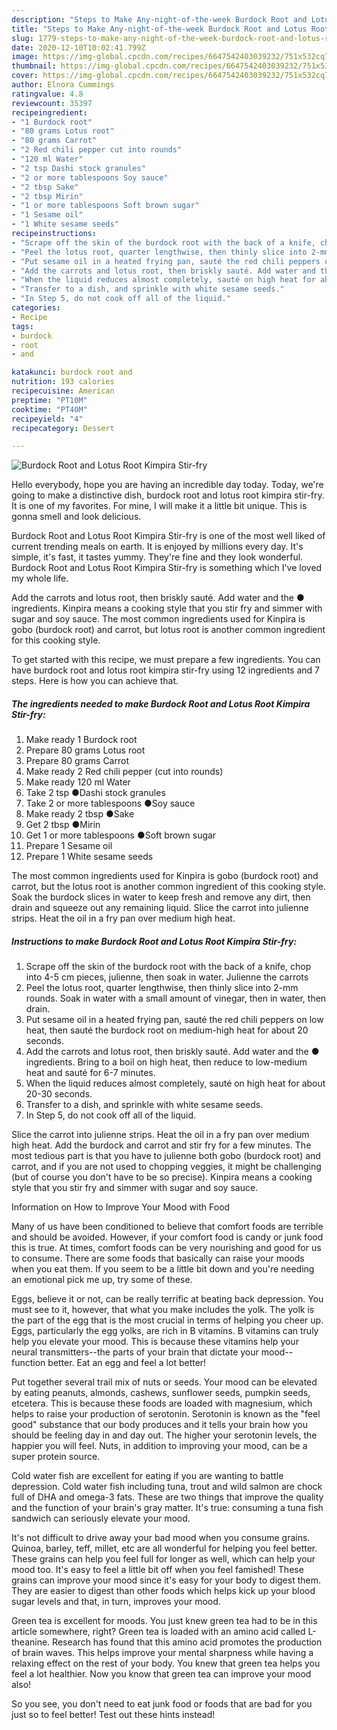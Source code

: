 ```yaml
---
description: "Steps to Make Any-night-of-the-week Burdock Root and Lotus Root Kimpira Stir-fry"
title: "Steps to Make Any-night-of-the-week Burdock Root and Lotus Root Kimpira Stir-fry"
slug: 1779-steps-to-make-any-night-of-the-week-burdock-root-and-lotus-root-kimpira-stir-fry
date: 2020-12-10T10:02:41.799Z
image: https://img-global.cpcdn.com/recipes/6647542403039232/751x532cq70/burdock-root-and-lotus-root-kimpira-stir-fry-recipe-main-photo.jpg
thumbnail: https://img-global.cpcdn.com/recipes/6647542403039232/751x532cq70/burdock-root-and-lotus-root-kimpira-stir-fry-recipe-main-photo.jpg
cover: https://img-global.cpcdn.com/recipes/6647542403039232/751x532cq70/burdock-root-and-lotus-root-kimpira-stir-fry-recipe-main-photo.jpg
author: Elnora Cummings
ratingvalue: 4.8
reviewcount: 35397
recipeingredient:
- "1 Burdock root"
- "80 grams Lotus root"
- "80 grams Carrot"
- "2 Red chili pepper cut into rounds"
- "120 ml Water"
- "2 tsp Dashi stock granules"
- "2 or more tablespoons Soy sauce"
- "2 tbsp Sake"
- "2 tbsp Mirin"
- "1 or more tablespoons Soft brown sugar"
- "1 Sesame oil"
- "1 White sesame seeds"
recipeinstructions:
- "Scrape off the skin of the burdock root with the back of a knife, chop into 4-5 cm pieces, julienne, then soak in water. Julienne the carrots"
- "Peel the lotus root, quarter lengthwise, then thinly slice into 2-mm rounds. Soak in water with a small amount of vinegar, then in water, then drain."
- "Put sesame oil in a heated frying pan, sauté the red chili peppers on low heat, then sauté the burdock root on medium-high heat for about 20 seconds."
- "Add the carrots and lotus root, then briskly sauté. Add water and the ● ingredients. Bring to a boil on high heat, then reduce to low-medium heat and sauté for 6-7 minutes."
- "When the liquid reduces almost completely, sauté on high heat for about 20-30 seconds."
- "Transfer to a dish, and sprinkle with white sesame seeds."
- "In Step 5, do not cook off all of the liquid."
categories:
- Recipe
tags:
- burdock
- root
- and

katakunci: burdock root and 
nutrition: 193 calories
recipecuisine: American
preptime: "PT10M"
cooktime: "PT40M"
recipeyield: "4"
recipecategory: Dessert

---
```



![Burdock Root and Lotus Root Kimpira Stir-fry](https://img-global.cpcdn.com/recipes/6647542403039232/751x532cq70/burdock-root-and-lotus-root-kimpira-stir-fry-recipe-main-photo.jpg)

Hello everybody, hope you are having an incredible day today. Today, we're going to make a distinctive dish, burdock root and lotus root kimpira stir-fry. It is one of my favorites. For mine, I will make it a little bit unique. This is gonna smell and look delicious.

Burdock Root and Lotus Root Kimpira Stir-fry is one of the most well liked of current trending meals on earth. It is enjoyed by millions every day. It's simple, it's fast, it tastes yummy. They're fine and they look wonderful. Burdock Root and Lotus Root Kimpira Stir-fry is something which I've loved my whole life.

Add the carrots and lotus root, then briskly sauté. Add water and the ● ingredients. Kinpira means a cooking style that you stir fry and simmer with sugar and soy sauce. The most common ingredients used for Kinpira is gobo (burdock root) and carrot, but lotus root is another common ingredient for this cooking style.


To get started with this recipe, we must prepare a few ingredients. You can have burdock root and lotus root kimpira stir-fry using 12 ingredients and 7 steps. Here is how you can achieve that.

<!--inarticleads1-->

##### The ingredients needed to make Burdock Root and Lotus Root Kimpira Stir-fry:

1. Make ready 1 Burdock root
1. Prepare 80 grams Lotus root
1. Prepare 80 grams Carrot
1. Make ready 2 Red chili pepper (cut into rounds)
1. Make ready 120 ml Water
1. Take 2 tsp ●Dashi stock granules
1. Take 2 or more tablespoons ●Soy sauce
1. Make ready 2 tbsp ●Sake
1. Get 2 tbsp ●Mirin
1. Get 1 or more tablespoons ●Soft brown sugar
1. Prepare 1 Sesame oil
1. Prepare 1 White sesame seeds


The most common ingredients used for Kinpira is gobo (burdock root) and carrot, but the lotus root is another common ingredient of this cooking style. Soak the burdock slices in water to keep fresh and remove any dirt, then drain and squeeze out any remaining liquid. Slice the carrot into julienne strips. Heat the oil in a fry pan over medium high heat. 

<!--inarticleads2-->

##### Instructions to make Burdock Root and Lotus Root Kimpira Stir-fry:

1. Scrape off the skin of the burdock root with the back of a knife, chop into 4-5 cm pieces, julienne, then soak in water. Julienne the carrots
1. Peel the lotus root, quarter lengthwise, then thinly slice into 2-mm rounds. Soak in water with a small amount of vinegar, then in water, then drain.
1. Put sesame oil in a heated frying pan, sauté the red chili peppers on low heat, then sauté the burdock root on medium-high heat for about 20 seconds.
1. Add the carrots and lotus root, then briskly sauté. Add water and the ● ingredients. Bring to a boil on high heat, then reduce to low-medium heat and sauté for 6-7 minutes.
1. When the liquid reduces almost completely, sauté on high heat for about 20-30 seconds.
1. Transfer to a dish, and sprinkle with white sesame seeds.
1. In Step 5, do not cook off all of the liquid.


Slice the carrot into julienne strips. Heat the oil in a fry pan over medium high heat. Add the burdock and carrot and stir fry for a few minutes. The most tedious part is that you have to julienne both gobo (burdock root) and carrot, and if you are not used to chopping veggies, it might be challenging (but of course you don&#39;t have to be so precise). Kinpira means a cooking style that you stir fry and simmer with sugar and soy sauce. 

Information on How to Improve Your Mood with Food


Many of us have been conditioned to believe that comfort foods are terrible and should be avoided. However, if your comfort food is candy or junk food this is true. At times, comfort foods can be very nourishing and good for us to consume. There are some foods that basically can raise your moods when you eat them. If you seem to be a little bit down and you're needing an emotional pick me up, try some of these.

Eggs, believe it or not, can be really terrific at beating back depression. You must see to it, however, that what you make includes the yolk. The yolk is the part of the egg that is the most crucial in terms of helping you cheer up. Eggs, particularly the egg yolks, are rich in B vitamins. B vitamins can truly help you elevate your mood. This is because these vitamins help your neural transmitters--the parts of your brain that dictate your mood--function better. Eat an egg and feel a lot better!

Put together several trail mix of nuts or seeds. Your mood can be elevated by eating peanuts, almonds, cashews, sunflower seeds, pumpkin seeds, etcetera. This is because these foods are loaded with magnesium, which helps to raise your production of serotonin. Serotonin is known as the "feel good" substance that our body produces and it tells your brain how you should be feeling day in and day out. The higher your serotonin levels, the happier you will feel. Nuts, in addition to improving your mood, can be a super protein source.

Cold water fish are excellent for eating if you are wanting to battle depression. Cold water fish including tuna, trout and wild salmon are chock full of DHA and omega-3 fats. These are two things that improve the quality and the function of your brain's gray matter. It's true: consuming a tuna fish sandwich can seriously elevate your mood. 

It's not difficult to drive away your bad mood when you consume grains. Quinoa, barley, teff, millet, etc are all wonderful for helping you feel better. These grains can help you feel full for longer as well, which can help your mood too. It's easy to feel a little bit off when you feel famished! These grains can improve your mood since it's easy for your body to digest them. They are easier to digest than other foods which helps kick up your blood sugar levels and that, in turn, improves your mood.

Green tea is excellent for moods. You just knew green tea had to be in this article somewhere, right? Green tea is loaded with an amino acid called L-theanine. Research has found that this amino acid promotes the production of brain waves. This helps improve your mental sharpness while having a relaxing effect on the rest of your body. You knew that green tea helps you feel a lot healthier. Now you know that green tea can improve your mood also!

So you see, you don't need to eat junk food or foods that are bad for you just so to feel better! Test out  these hints  instead!


